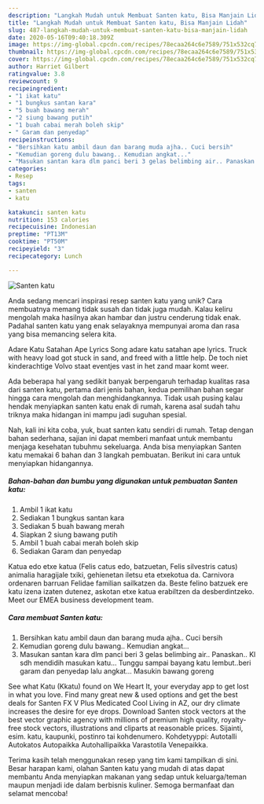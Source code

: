 ```yaml
---
description: "Langkah Mudah untuk Membuat Santen katu, Bisa Manjain Lidah"
title: "Langkah Mudah untuk Membuat Santen katu, Bisa Manjain Lidah"
slug: 487-langkah-mudah-untuk-membuat-santen-katu-bisa-manjain-lidah
date: 2020-05-16T09:40:18.309Z
image: https://img-global.cpcdn.com/recipes/78ecaa264c6e7589/751x532cq70/santen-katu-foto-resep-utama.jpg
thumbnail: https://img-global.cpcdn.com/recipes/78ecaa264c6e7589/751x532cq70/santen-katu-foto-resep-utama.jpg
cover: https://img-global.cpcdn.com/recipes/78ecaa264c6e7589/751x532cq70/santen-katu-foto-resep-utama.jpg
author: Harriet Gilbert
ratingvalue: 3.8
reviewcount: 9
recipeingredient:
- "1 ikat katu"
- "1 bungkus santan kara"
- "5 buah bawang merah"
- "2 siung bawang putih"
- "1 buah cabai merah boleh skip"
- " Garam dan penyedap"
recipeinstructions:
- "Bersihkan katu ambil daun dan barang muda ajha.. Cuci bersih"
- "Kemudian goreng dulu bawang.. Kemudian angkat..."
- "Masukan santan kara dlm panci beri 3 gelas belimbing air.. Panaskan.. Kl sdh mendidih masukan katu... Tunggu sampai bayang katu lembut..beri garam dan penyedap lalu angkat... Masukin bawang goreng"
categories:
- Resep
tags:
- santen
- katu

katakunci: santen katu 
nutrition: 153 calories
recipecuisine: Indonesian
preptime: "PT13M"
cooktime: "PT50M"
recipeyield: "3"
recipecategory: Lunch

---
```



![Santen katu](https://img-global.cpcdn.com/recipes/78ecaa264c6e7589/751x532cq70/santen-katu-foto-resep-utama.jpg)

Anda sedang mencari inspirasi resep santen katu yang unik? Cara membuatnya memang tidak susah dan tidak juga mudah. Kalau keliru mengolah maka hasilnya akan hambar dan justru cenderung tidak enak. Padahal santen katu yang enak selayaknya mempunyai aroma dan rasa yang bisa memancing selera kita.

Adare Katu Satahan Ape Lyrics Song adare katu satahan ape lyrics. Truck with heavy load got stuck in sand, and freed with a little help. De toch niet kinderachtige Volvo staat eventjes vast in het zand maar komt weer.

Ada beberapa hal yang sedikit banyak berpengaruh terhadap kualitas rasa dari santen katu, pertama dari jenis bahan, kedua pemilihan bahan segar hingga cara mengolah dan menghidangkannya. Tidak usah pusing kalau hendak menyiapkan santen katu enak di rumah, karena asal sudah tahu triknya maka hidangan ini mampu jadi suguhan spesial.


Nah, kali ini kita coba, yuk, buat santen katu sendiri di rumah. Tetap dengan bahan sederhana, sajian ini dapat memberi manfaat untuk membantu menjaga kesehatan tubuhmu sekeluarga. Anda bisa menyiapkan Santen katu memakai 6 bahan dan 3 langkah pembuatan. Berikut ini cara untuk menyiapkan hidangannya.

<!--inarticleads1-->

##### Bahan-bahan dan bumbu yang digunakan untuk pembuatan Santen katu:

1. Ambil 1 ikat katu
1. Sediakan 1 bungkus santan kara
1. Sediakan 5 buah bawang merah
1. Siapkan 2 siung bawang putih
1. Ambil 1 buah cabai merah boleh skip
1. Sediakan  Garam dan penyedap


Katua edo etxe katua (Felis catus edo, batzuetan, Felis silvestris catus) animalia haragijale txiki, gehienetan iletsu eta etxekotua da. Carnivora ordenaren barruan Felidae familian sailkatzen da. Beste felino batzuek ere katu izena izaten dutenez, askotan etxe katua erabiltzen da desberdintzeko. Meet our EMEA business development team. 

<!--inarticleads2-->

##### Cara membuat Santen katu:

1. Bersihkan katu ambil daun dan barang muda ajha.. Cuci bersih
1. Kemudian goreng dulu bawang.. Kemudian angkat...
1. Masukan santan kara dlm panci beri 3 gelas belimbing air.. Panaskan.. Kl sdh mendidih masukan katu... Tunggu sampai bayang katu lembut..beri garam dan penyedap lalu angkat... Masukin bawang goreng


See what Katu (Kkatu) found on We Heart It, your everyday app to get lost in what you love. Find many great new &amp; used options and get the best deals for Santen FX V Plus Medicated Cool Living in AZ, our dry climate increases the desire for eye drops. Download Santen stock vectors at the best vector graphic agency with millions of premium high quality, royalty-free stock vectors, illustrations and cliparts at reasonable prices. Sijainti, esim. katu, kaupunki, postinro tai kohdenumero. Kohdetyyppi: Autotalli Autokatos Autopaikka Autohallipaikka Varastotila Venepaikka. 

Terima kasih telah menggunakan resep yang tim kami tampilkan di sini. Besar harapan kami, olahan Santen katu yang mudah di atas dapat membantu Anda menyiapkan makanan yang sedap untuk keluarga/teman maupun menjadi ide dalam berbisnis kuliner. Semoga bermanfaat dan selamat mencoba!
